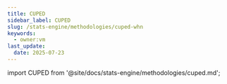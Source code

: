 ```yaml
---
title: CUPED
sidebar_label: CUPED
slug: /stats-engine/methodologies/cuped-whn
keywords:
  - owner:vm
last_update:
  date: 2025-07-23
---
```


import CUPED from '@site/docs/stats-engine/methodologies/cuped.md';

<CUPED />
